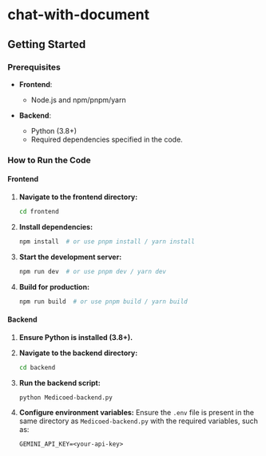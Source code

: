 # chat-with-document

## Getting Started

### Prerequisites

- **Frontend**:
  - Node.js and npm/pnpm/yarn

- **Backend**:
  - Python (3.8+)
  - Required dependencies specified in the code.

### How to Run the Code

#### Frontend

1. **Navigate to the frontend directory:**

   ```bash
   cd frontend
   ```

2. **Install dependencies:**
   ```bash
   npm install  # or use pnpm install / yarn install
   ```

3. **Start the development server:**

   ```bash
   npm run dev  # or use pnpm dev / yarn dev
   ```

4. **Build for production:**

   ```bash
   npm run build  # or use pnpm build / yarn build
   ```

#### Backend

1. **Ensure Python is installed (3.8+).**

2. **Navigate to the backend directory:**

   ```bash
   cd backend
   ```

3. **Run the backend script:**

   ```bash
   python Medicoed-backend.py
   ```

4. **Configure environment variables:**
   Ensure the `.env` file is present in the same directory as `Medicoed-backend.py` with the required variables, such as:

   ```env
   GEMINI_API_KEY=<your-api-key>
   ```

